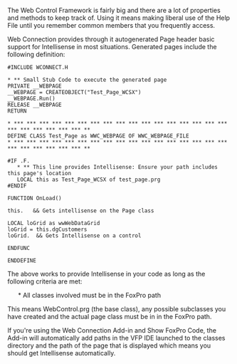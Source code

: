 ﻿The Web Control Framework is fairly big and there are a lot of properties and methods to keep track of. Using it means making liberal use of the Help File until you remember common members that you frequently access.

Web Connection provides through it autogenerated Page header basic support for Intellisense in most situations. Generated pages include the following definition:

```foxpro
#INCLUDE WCONNECT.H

* ** Small Stub Code to execute the generated page
PRIVATE __WEBPAGE
__WEBPAGE = CREATEOBJECT("Test_Page_WCSX")
__WEBPAGE.Run()
RELEASE __WEBPAGE
RETURN

* *** *** *** *** *** *** *** *** *** *** *** *** *** *** *** *** *** *** *** *** *** *** *** **
DEFINE CLASS Test_Page as WWC_WEBPAGE OF WWC_WEBPAGE_FILE
* *** *** *** *** *** *** *** *** *** *** *** *** *** *** *** *** *** *** *** *** *** *** *** **

#IF .F.
   * ** This line provides Intellisense: Ensure your path includes this page's location
   LOCAL this as Test_Page_WCSX of test_page.prg
#ENDIF

FUNCTION OnLoad()

this.   && Gets intellisense on the Page class

LOCAL loGrid as wwWebDataGrid
loGrid = this.dgCustomers  
loGrid.  && Gets Intellisense on a control

ENDFUNC

ENDDEFINE
```

The above works to provide Intellisense in your code as long as the following criteria are met:
<ul>
* All classes involved must be in the FoxPro path
</ul>
This means WebControl.prg (the base class), any possible subclasses you have created and the actual page class must be in in the FoxPro path. 

If you're using the Web Connection Add-in and Show FoxPro Code, the Add-in will automatically add paths in the VFP IDE launched to the classes directory and the path of the page that is displayed which means you should get Intellisense automatically.